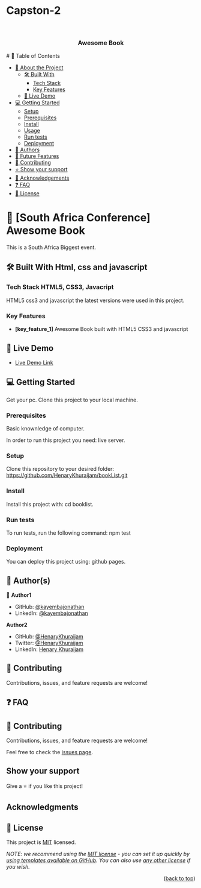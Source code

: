 # Capston-2
<a name="Awesome Book"></a>
<div align="center">
  <br/>
  <h3><b>Awesome Book</b></h3>
</div>
# 📗 Table of Contents

- [📖 About the Project](#about-project)
  - [🛠 Built With](#built-with)
    - [Tech Stack](#tech-stack)
    - [Key Features](#key-features)
  - [🚀 Live Demo](#live-demo)
- [💻 Getting Started](#getting-started)
  - [Setup](#setup)
  - [Prerequisites](#prerequisites)
  - [Install](#install)
  - [Usage](#usage)
  - [Run tests](#run-tests)
  - [Deployment](#triangular_flag_on_post-deployment)
- [👥 Authors](#authors)
- [🔭 Future Features](#future-features)
- [🤝 Contributing](#contributing)
- [⭐️ Show your support](#support)
- [🙏 Acknowledgements](#acknowledgements)
- [❓ FAQ](#faq)
- [📝 License](#license)

# 📖 [South Africa Conference] <a name="Awesome Book">Awesome Book</a>

This is a South Africa Biggest event. 

## 🛠 Built With <a name="built-with">Html, css and javascript</a>

### Tech Stack <a name="tech-stack">HTML5, CSS3, Javacript</a>

HTML5 css3 and javascript the latest versions were used in this project.


### Key Features <a name="key-features"></a>

- **[key_feature_1]** Awesome Book built with HTML5 CSS3 and javascript


## 🚀 Live Demo <a name="live-demo"></a>

- [Live Demo Link](https://henarykhuraijam.github.io/bookList/)

<!-- GETTING STARTED -->

## 💻 Getting Started <a name="getting-started"></a>

 Get your pc.
 Clone this project to your local machine. 

### Prerequisites
Basic knownledge of computer.

In order to run this project you need:
live server.

### Setup

Clone this repository to your desired folder:
https://github.com/HenaryKhuraijam/bookList.git

### Install

Install this project with:
cd booklist.

### Run tests

To run tests, run the following command:
npm test

### Deployment

You can deploy this project using:
github pages.



## 👥 Author(s) <a name="authors"></a>


👤 **Author1**

- GitHub: [@kayembajonathan](https://github.com/KAYEMBAJONATHAN)
- LinkedIn: [@kayembajonathan](https://www.linkedin.com/in/jonathan-kayemba-b56247236/)

 **Author2**
- GitHub: [@HenaryKhuraijam](https://github.com/HenaryKhuraijam)
- Twitter: [@HenaryKhuraijam](https://twitter.com/HenaryKhuraijam)
- LinkedIn: [Henary Khuraijam](https://www.linkedin.com/in/henary-khuraijam)


## 🤝 Contributing <a name="contributing"></a>

Contributions, issues, and feature requests are welcome!


<!-- FAQ (optional) -->

## ❓ FAQ <a name="faq"></a>



<!-- LICENSE -->


## 🤝 Contributing

Contributions, issues, and feature requests are welcome!

Feel free to check the [issues page](../../issues/).

## Show your support

Give a ⭐️ if you like this project!

## Acknowledgments



## 📝 License <a name="license"></a>

This project is [MIT]() licensed.

_NOTE: we recommend using the [MIT license](https://choosealicense.com/licenses/mit/) - you can set it up quickly by [using templates available on GitHub](https://docs.github.com/en/communities/setting-up-your-project-for-healthy-contributions/adding-a-license-to-a-repository). You can also use [any other license](https://choosealicense.com/licenses/) if you wish._

<p align="right">(<a href="#readme-top">back to top</a>)</p>

